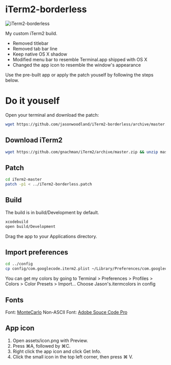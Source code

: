 # iTerm2-borderless

![iTerm2-borderless](https://github.com/jasonwoodland/iTerm2-borderless/blob/master/preview.png?raw=true)

My custom iTerm2 build.

* Removed titlebar
* Removed tab bar line
* Keep native OS X shadow
* Modified menu bar to resemble Terminal.app shipped with OS X
* Changed the app icon to resemble the window's appearance

Use the pre-built app or apply the patch youself by following the steps below.

# Do it youself

Open your terminal and download the patch:

```bash
wget https://github.com/jasonwoodland/iTerm2-borderless/archive/master.zip && cd iTerm2-borderless
```

## Download iTerm2

```bash
wget https://github.com/gnachman/iTerm2/archive/master.zip && unzip master.zip
```

## Patch

```bash
cd iTerm2-master
patch -p1 < ../iTerm2-borderless.patch
```

## Build

The build is in build/Development by default.

```bash
xcodebuild
open build/Development
```

Drag the app to your Applications directory.

## Import preferences

```bash
cd ../config
cp config/com.googlecode.iterm2.plist ~/Library/Preferences/com.googlecode.iterm2.plist
```

You can get my colors by going to Terminal > Preferences > Profiles > Colors > Color Presets > Import...
Choose Jason's.itermcolors in config

## Fonts

Font: [MonteCarlo](http://www.bok.net/MonteCarlo/)
Non-ASCII Font: [Adobe Souce Code Pro](https://github.com/adobe-fonts/source-code-pro)

## App icon

1. Open assets/icon.png with Preview.
2. Press ⌘A, followed by ⌘C.
1. Right click the app icon and click Get Info.
2. Click the small icon in the top left corner, then press ⌘ V.
